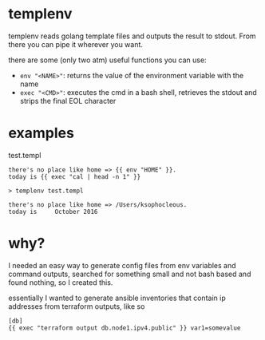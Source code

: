# templenv
templenv reads golang template files and outputs the result to stdout. From there you can pipe it wherever you want.

there are some (only two atm) useful functions you can use:
- `env "<NAME>"`: returns the value of the environment variable with the name <NAME>
- `exec "<CMD>"`: executes the cmd in a bash shell, retrieves the stdout and strips the final EOL character

# examples

test.templ
```
there's no place like home => {{ env "HOME" }}.
today is {{ exec "cal | head -n 1" }}
```

`> templenv test.templ`
```
there's no place like home => /Users/ksophocleous.
today is     October 2016
```

# why?
I needed an easy way to generate config files from env variables and command outputs, searched for something small and not bash based and found nothing, so I created this.

essentially I wanted to generate ansible inventories that contain ip addresses from terraform outputs, like so

```
[db]
{{ exec "terraform output db.node1.ipv4.public" }} var1=somevalue
```
